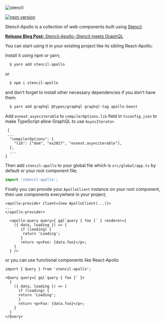 ![stencil](https://user-images.githubusercontent.com/25294569/64912199-8750c700-d734-11e9-807b-041fc6fe80d4.gif)

[![npm version](https://badge.fury.io/js/stencil-apollo.svg)](https://badge.fury.io/js/stencil-apollo)

Stencil-Apollo is a collection of web components built using [Stencil](https://github.com/ionic-team/stencil).

[**Release Blog Post:** Stencil-Apollo - Stencil meets GraphQL](https://medium.com/the-guild/stencil-apollo-stencil-meets-graphql-6fec577ee615)

You can start using it in your existing project like its sibling React-Apollo;

Install it using npm or yarn;
```bash
  $ yarn add stencil-apollo
```

or

```bash
  $ npm i stencil-apollo
```

and don't forget to install other necessary dependencies if you don't have them.

```bash
  $ yarn add graphql @types/graphql graphql-tag apollo-boost
```

Add `esnext.asynciterable` to `compilerOptions.lib` field in `tsconfig.json` to make TypeScript allow GraphQL to use `AsyncIterator`.

```ejson
 {
 ...
  "compilerOptions": {
    "lib": ["dom", "es2017", "esnext.asynciterable"],
  },
  ...
}

```

Then add `stencil-apollo` to your global file which is `src/global/app.ts` by default or your root component file;

```ts
import 'stencil-apollo';
```


Finally you can provide your `ApolloClient` instance on your root component, then use components everywhere in your project;

```tsx
<apollo-provider client={new ApolloClient(...)}>
...
</apollo-provider>
```

```tsx
  <apollo-query query={ gql`query { foo }` } renderer={
    ({ data, loading }) => {
       if (loading) {
        return 'Loading';
       }
       return <p>Foo: {data.foo}</p>;
    }
  } />
```

or you can use functional components like React-Apollo

```tsx
import { Query } from 'stencil-apollo';

<Query query={ gql`query { foo }` }>
  {
    ({ data, loading }) => {
      if (loading) {
      return 'Loading';
      }
      return <p>Foo: {data.foo}</p>;
    }
  }
</Query>

```
